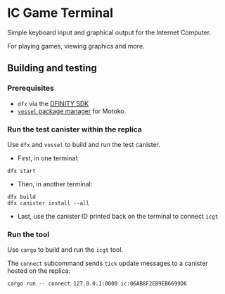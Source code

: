 # IC Game Terminal

Simple keyboard input and graphical output for the Internet Computer.

For playing games, viewing graphics and more.


## Building and testing

### Prerequisites

 * `dfx` via the [DFINITY SDK](https://sdk.dfinity.org/docs/quickstart/quickstart.html)
 * [`vessel` package manager](https://github.com/kritzcreek/vessel) for Motoko.

### Run the test canister within the replica 

Use `dfx` and `vessel` to build and run the test canister.

 * First, in one terminal:  
```
dfx start
```

 * Then, in another terminal:  
```
dfx build
dfx canister install --all
```

 * Last, use the canister ID printed back on the terminal to connect `icgt`


### Run the tool

Use `cargo` to build and run the `icgt` tool.

The `connect` subcommand sends `tick` update messages to a canister
hosted on the replica:

```
cargo run -- connect 127.0.0.1:8000 ic:06AB8F2EB9EB6699D6
```



